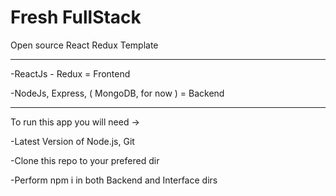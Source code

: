 # Fresh FullStack

Open source React Redux Template

----------------------------

-ReactJs - Redux = Frontend

-NodeJs, Express, ( MongoDB, for now ) = Backend

----------------------------

To run this app you will need ->

-Latest Version of Node.js, Git

-Clone this repo to your prefered dir

-Perform npm i in both Backend and Interface dirs
